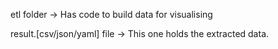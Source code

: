 
etl folder -> Has code to build data for visualising

result.[csv/json/yaml] file -> This one holds the extracted data.
